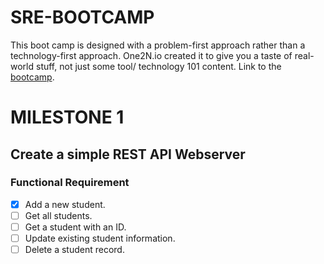 # SRE-BOOTCAMP
This boot camp is designed with a problem-first approach rather than a technology-first approach. One2N.io created it to give you a taste of real-world stuff, not just some tool/ technology 101 content. Link to the [bootcamp](https://one2n.io/sre-bootcamp).

# MILESTONE 1
## Create a simple REST API Webserver
### Functional Requirement

- [x] Add a new student.
- [ ] Get all students.
- [ ] Get a student with an ID.
- [ ] Update existing student information.
- [ ] Delete a student record.